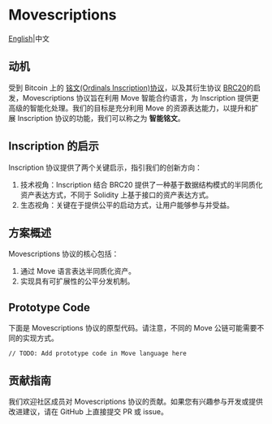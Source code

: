 # Movescriptions

[English](README.md)|中文

## 动机

受到 Bitcoin 上的 [铭文(Ordinals Inscription)协议](https://docs.ordinals.com/)，以及其衍生协议 [BRC20](https://layer1.gitbook.io/layer1-foundation/protocols/brc-20/documentation)的启发，Movescriptions 协议旨在利用 Move 智能合约语言，为 Inscription 提供更高级的智能化处理。我们的目标是充分利用 Move 的资源表达能力，以提升和扩展 Inscription 协议的功能，我们可以称之为 **智能铭文**。

## Inscription 的启示

Inscription 协议提供了两个关键启示，指引我们的创新方向：

1. 技术视角：Inscription 结合 BRC20 提供了一种基于数据结构模式的半同质化资产表达方式，不同于 Solidity 上基于接口的资产表达方式。
2. 生态视角：关键在于提供公平的启动方式，让用户能够参与并受益。

## 方案概述

Movescriptions 协议的核心包括：

1. 通过 Move 语言表达半同质化资产。
2. 实现具有可扩展性的公平分发机制。

## Prototype Code

下面是 Movescriptions 协议的原型代码。请注意，不同的 Move 公链可能需要不同的实现方式。

```move
// TODO: Add prototype code in Move language here

```


## 贡献指南

我们欢迎社区成员对 Movescriptions 协议的贡献。如果您有兴趣参与开发或提供改进建议，请在 GitHub 上直接提交 PR 或 issue。